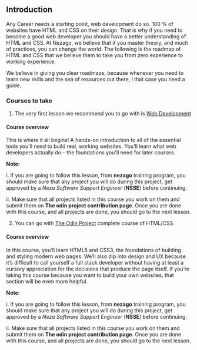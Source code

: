 ## Introduction
Any Career needs a starting point, web development do so. 100 % of websites have HTML and CSS on their design. That is why
if you need to become a good web developer you should have a better understanding of HTML and CSS. At Nezago, we believe that
if you master theory, and much of practices, you can change the world. The following is the roadmap of HTML and CSS that we
believe them to take you from zero experience to working experience. 

We believe in giving you clear roadmaps, because whenever you need to learn new skills and the sea of resources out there, i that case you need a guide.

### Courses to take
1. The very first lesson we recommend you to go with is [Web Development](https://www.theodinproject.com/courses/web-development-101?ref=lnav)

#### Course overview
This is where it all begins! A hands-on introduction to all of the essential tools you'll need to build real, working websites. You'll learn what web developers actually do – the foundations you'll need for later courses.

__Note:__ 

i. If you are going to follow this lesson, from **nezago** training program, you should make sure that any project you will do during this project, get approved by a *Neza Software Support Engineer* (**NSSE**) before continuing.

ii. Make sure that all projects listed in this course you work on them and submit them on **The odin project contribution page**. Once you are done with this course, and all projects are done, you should go to the next lesson.

2. You can go with [The Odin Project](https://www.theodinproject.com/courses/html-and-css?ref=lnav) complete course of HTML/CSS.

#### Course overview
In this course, you’ll learn HTML5 and CSS3, the foundations of building and styling modern web pages. We’ll also dip into design and UX because it’s difficult to call yourself a full stack developer without having at least a cursory appreciation for the decisions that produce the page itself. If you’re taking this course because you want to build your own websites, that section will be even more helpful.

__Note:__ 

i. If you are going to follow this lesson, from **nezago** training program, you should make sure that any project you will do during this project, get approved by a *Neza Software Support Engineer* (**NSSE**) before continuing.

ii. Make sure that all projects listed in this course you work on them and submit them on **The odin project contribution page**. Once you are done with this course, and all projects are done, you should go to the next lesson.